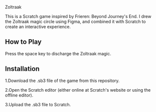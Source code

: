 Zoltraak

This is a Scratch game inspired by Frieren: Beyond Journey's End. I drew the Zoltraak magic circle using Figma, and combined it with Scratch to create an interactive experience.
## How to Play

Press the space key to discharge the Zoltraak magic.

## Installation

1.Download the .sb3 file of the game from this repository.

2.Open the Scratch editor (either online at Scratch's website or using the offline editor).

3.Upload the .sb3 file to Scratch.